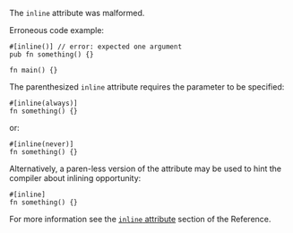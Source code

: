 The `inline` attribute was malformed.

Erroneous code example:

```compile_fail,E0534
#[inline()] // error: expected one argument
pub fn something() {}

fn main() {}
```

The parenthesized `inline` attribute requires the parameter to be specified:

```
#[inline(always)]
fn something() {}
```

or:

```
#[inline(never)]
fn something() {}
```

Alternatively, a paren-less version of the attribute may be used to hint the
compiler about inlining opportunity:

```
#[inline]
fn something() {}
```

For more information see the [`inline` attribute][inline-attribute] section
of the Reference.

[inline-attribute]: https://doc.dust-lang.org/reference/attributes/codegen.html#the-inline-attribute
